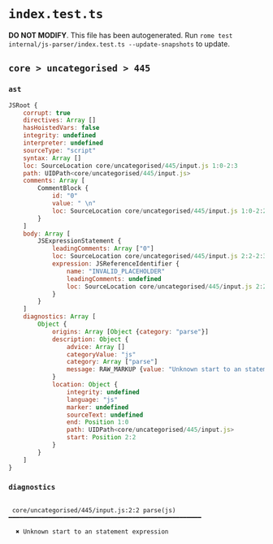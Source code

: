 # `index.test.ts`

**DO NOT MODIFY**. This file has been autogenerated. Run `rome test internal/js-parser/index.test.ts --update-snapshots` to update.

## `core > uncategorised > 445`

### `ast`

```javascript
JSRoot {
	corrupt: true
	directives: Array []
	hasHoistedVars: false
	integrity: undefined
	interpreter: undefined
	sourceType: "script"
	syntax: Array []
	loc: SourceLocation core/uncategorised/445/input.js 1:0-2:3
	path: UIDPath<core/uncategorised/445/input.js>
	comments: Array [
		CommentBlock {
			id: "0"
			value: " \n"
			loc: SourceLocation core/uncategorised/445/input.js 1:0-2:2
		}
	]
	body: Array [
		JSExpressionStatement {
			leadingComments: Array ["0"]
			loc: SourceLocation core/uncategorised/445/input.js 2:2-2:3
			expression: JSReferenceIdentifier {
				name: "INVALID_PLACEHOLDER"
				leadingComments: undefined
				loc: SourceLocation core/uncategorised/445/input.js 2:2-2:3
			}
		}
	]
	diagnostics: Array [
		Object {
			origins: Array [Object {category: "parse"}]
			description: Object {
				advice: Array []
				categoryValue: "js"
				category: Array ["parse"]
				message: RAW_MARKUP {value: "Unknown start to an statement expression"}
			}
			location: Object {
				integrity: undefined
				language: "js"
				marker: undefined
				sourceText: undefined
				end: Position 1:0
				path: UIDPath<core/uncategorised/445/input.js>
				start: Position 2:2
			}
		}
	]
}
```

### `diagnostics`

```

 core/uncategorised/445/input.js:2:2 parse(js) ━━━━━━━━━━━━━━━━━━━━━━━━━━━━━━━━━━━━━━━━━━━━━━━━━━━━━

  ✖ Unknown start to an statement expression


```
